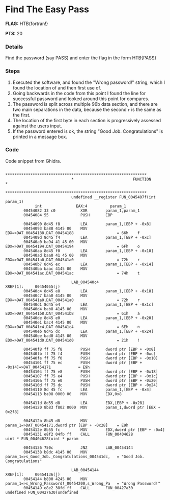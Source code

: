 Find The Easy Pass
====
**FLAG:** HTB{fortran!}

**PTS:**  20


### Details
Find the password (say PASS) and enter the flag in the form HTB{PASS} 

### Steps
1. Executed the software, and found the "Wrong password!" string, which I found the location of and then first use of.
2. Going backwards in the code from this point I found the line for successful password and looked around this point for compares.
3. The password is split across multiple 96b data section, and there are two main separations in the data, because the second `r` is the same as the first.
4. The location of the first byte in each section is progressively assessed against the users input.
4. If the password entered is ok, the string "Good Job. Congratulations" is printed in a message box.

### Code
Code snippet from Ghidra.
```
                             **************************************************************
                             *                          FUNCTION                          *
                             **************************************************************
                             undefined __register FUN_0045407f(int param_1)
             int               EAX:4          param_1
        00454082 33 c0           XOR        param_1,param_1
        00454084 55              PUSH       EBP
        
		00454090 8d45 f8         LEA        param_1,[EBP + -0x8]
        00454093 ba88 4145 00    MOV        EDX=>DAT_00454188,DAT_00454188                   = 66h    f
        0045409d 8d45 f4         LEA        param_1,[EBP + -0xc]
        004540a0 ba94 41 45 00   MOV        EDX=>DAT_00454194,DAT_00454194                   = 6Fh    o
        004540aa 8d45 f0         LEA        param_1,[EBP + -0x10]
        004540ad baa0 41 45 00   MOV        EDX=>DAT_004541a0,DAT_004541a0                   = 72h    r
        004540b7 8d45 ec         LEA        param_1,[EBP + -0x14]
        004540ba baac 4145 00    MOV        EDX=>DAT_004541ac,DAT_004541ac                   = 74h    t
        
                             LAB_004540c4                                    XREF[1]:     00454055(j)  
        004540c4 8d45 e8         LEA        param_1,[EBP + -0x18]
        004540c7 baa0 4145 00    MOV        EDX=>DAT_004541a0,DAT_004541a0                   = 72h    r
        004540d1 8d45 e4         LEA        param_1,[EBP + -0x1c]
        004540d4 bab8 4145 00    MOV        EDX=>DAT_004541b8,DAT_004541b8                   = 61h    a
        004540de 8d45 e0         LEA        param_1,[EBP + -0x20]
        004540e1 bac4 4145 00    MOV        EDX=>DAT_004541c4,DAT_004541c4                   = 6Eh    n
        004540eb 8d45 dc         LEA        param_1,[EBP + -0x24]
        004540ee bad0 4145 00    MOV        EDX=>DAT_004541d0,DAT_004541d0                   = 21h    !
        
		004540f8 ff 75 f8        PUSH       dword ptr [EBP + -0x8]
        004540fb ff 75 f4        PUSH       dword ptr [EBP + -0xc]
        004540fe ff 75 f0        PUSH       dword ptr [EBP + -0x10]
        00454101 ff 75 ec        PUSH       dword ptr [EBP + -0x14]=>DAT_00454171            = E9h
        00454104 ff 75 e8        PUSH       dword ptr [EBP + -0x18]
        00454107 ff 75 e4        PUSH       dword ptr [EBP + -0x1c]
        0045410a ff 75 e0        PUSH       dword ptr [EBP + -0x20]
        0045410d ff 75 dc        PUSH       dword ptr [EBP + -0x24]
        00454110 8d 45 fc        LEA        param_1,[EBP + -0x4]
        00454113 ba08 0000 00    MOV        EDX,0x8
        
		0045411d 8d55 d8         LEA        EDX,[EBP + -0x28]
        00454120 8b83 f802 0000  MOV        param_1,dword ptr [EBX + 0x2f8]
                 
        0045412b 8b45 d8         MOV        param_1=>DAT_00454171,dword ptr [EBP + -0x28]    = E9h
        0045412e 8b55 fc         MOV        EDX,dword ptr [EBP + -0x4]
        00454131 e8f2 04fb ff    CALL       FUN_00404628                                     uint * FUN_00404628(uint * param
                 
        00454136 750c            JNZ        LAB_00454144
        00454138 b8dc 4145 00    MOV        param_1=>s_Good_Job._Congratulations_004541dc,   = "Good Job. Congratulations"
        
                             LAB_00454144                                    XREF[1]:     00454136(j)  
        00454144 b800 4245 00    MOV        param_1=>s_Wrong_Password!_00454200,s_Wrong_Pa   = "Wrong Password!"
        00454149 e8e2 38fd ff    CALL       FUN_00427a30                                     undefined FUN_00427a30(undefined
                 

```